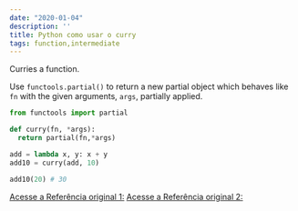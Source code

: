 ```yaml
---
date: "2020-01-04"
description: ''
title: Python como usar o curry
tags: function,intermediate
---
```


Curries a function.

Use `functools.partial()` to return a new partial object which behaves like `fn` with the given arguments, `args`, partially applied.

```py
from functools import partial

def curry(fn, *args):
  return partial(fn,*args)
```

```py
add = lambda x, y: x + y
add10 = curry(add, 10)

add10(20) # 30
```

[Acesse a Referência original 1:](https://www.pythonsheets.com/)
[Acesse a Referência original 2:](https://www.pythoncheatsheet.org/)
